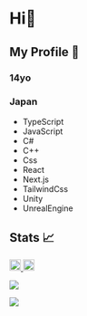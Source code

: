 # Hi👋
## My Profile 🤴

### 14yo
### Japan

- TypeScript
- JavaScript
- C#
- C++
- Css
- React
- Next.js
- TailwindCss
- Unity
- UnrealEngine

## Stats 📈
<p align="left">
  <a href="https://github.com/Kakigoori-jp">
    <img height="20" src="https://komarev.com/ghpvc/?username=Kakigoori-jp" />
  </a>
  <a href="https://github.com/Kakigoori-jp">
    <img height="20" src="https://img.shields.io/github/followers/Kakigoori-jp?label=follow&logo=github&style=flat" />
  </a>
</p>

![](http://github-profile-summary-cards.vercel.app/api/cards/profile-details?username=Kakigoori-jp&theme=gruvbox)
<!-- ![](http://github-profile-summary-cards.vercel.app/api/cards/repos-per-language?username=Kakigoori-jp&theme=gruvbox) -->
<!-- ![](http://github-profile-summary-cards.vercel.app/api/cards/most-commit-language?username=Kakigoori-jp&theme=gruvbox) -->
![](http://github-profile-summary-cards.vercel.app/api/cards/stats?username=Kakigoori-jp&theme=gruvbox)
<!-- ![](http://github-profile-summary-cards.vercel.app/api/cards/productive-time?username=Kakigoori-jp&theme=gruvbox&utcOffset=9) -->
